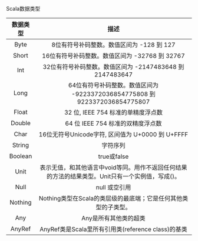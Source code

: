 Scala数据类型

|数据类型|	描述|
|:-:|:-:|
| Byte | 8位有符号补码整数。数值区间为 -128 到 127 | 
|Short|16位有符号补码整数。数值区间为 -32768 到 32767|
|Int|32位有符号补码整数。数值区间为 -2147483648 到 2147483647|
|Long|64位有符号补码整数。数值区间为 -9223372036854775808 到 9223372036854775807|
|Float|32 位, IEEE 754 标准的单精度浮点数|
|Double|64 位 IEEE 754 标准的双精度浮点数|
|Char|16位无符号Unicode字符, 区间值为 U+0000 到 U+FFFF|
|String|字符序列|
|Boolean|true或false|
|Unit|表示无值，和其他语言中void等同。用作不返回任何结果的方法的结果类型。Unit只有一个实例值，写成()。|
|Null|null 或空引用|
|Nothing|Nothing类型在Scala的类层级的最底端；它是任何其他类型的子类型。|
|Any|Any是所有其他类的超类|
|AnyRef|AnyRef类是Scala里所有引用类(reference class)的基类|